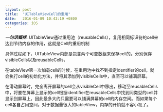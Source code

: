 ```yaml
---
layout: post
title:  "UITableViewCell的重用"
date:   2016-01-09 10:43:19 +0800
categories: iOS
---
```

***一句话概括***:  UITableView通过重用池（reusableCells），复用相同标识符的cell来达到节约内存的作用，这就是Cell的重用机制

具体过程如下，UITableView内部是包含两个可变数组来保存cell的，分别保存visibleCells以及reusableCells，

在tableView第一次加载cell的时候，在重用池中找不到指定identifier的cell，就会执行cell的初始化方法，并将其添加到visibleCells中，直至可以铺满屏幕。

在滑动屏幕时，完全离开屏幕的cell会从visibleCell中移出，移动至reusableCells中，将要在屏幕上显示的cell根据identifier在reusableCells中找到同类型的cell并显示到屏幕上，因此最多大约只需要可以铺满屏幕的cell的内存空间。而如果每个cell各自占用空间，对于数据量很大的tableView，内存的开销就不容小视了。

